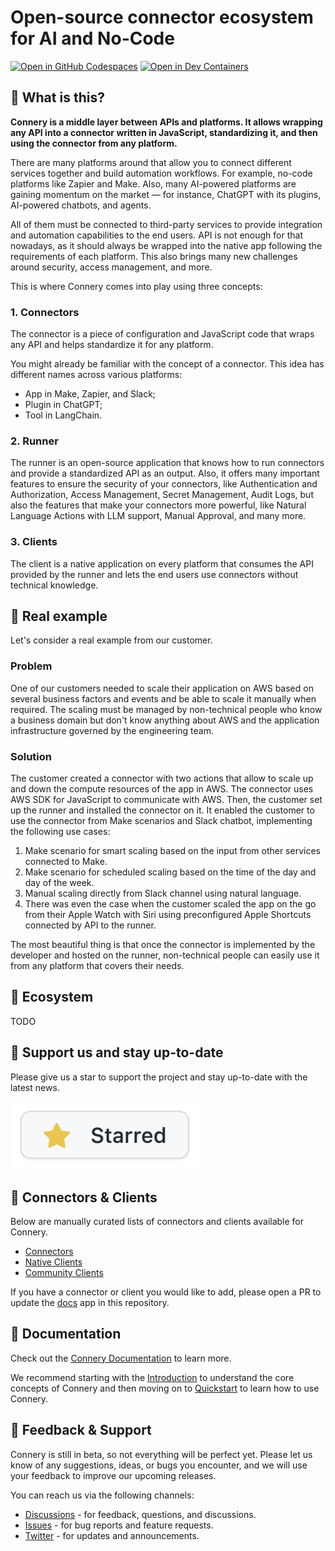 # Open-source connector ecosystem for AI and No-Code

[![Open in GitHub Codespaces](https://img.shields.io/badge/Open%20in%20GitHub%20Codespaces-black?logo=github)](https://github.com/codespaces/new/connery-io/connery?quickstart=1)
[![Open in Dev Containers](https://img.shields.io/badge/Open%20in%20Dev%20Container-blue?logo=visualstudiocode)](https://vscode.dev/redirect?url=vscode://ms-vscode-remote.remote-containers/cloneInVolume?url=https://github.com/connery-io/connery)

## 🤔 What is this?

**Connery is a middle layer between APIs and platforms.
It allows wrapping any API into a connector written in JavaScript, standardizing it,
and then using the connector from any platform.**

There are many platforms around that allow you to connect different services together and build automation workflows.
For example, no-code platforms like Zapier and Make.
Also, many AI-powered platforms are gaining momentum on the market — for instance, ChatGPT with its plugins,
AI-powered chatbots, and agents.

All of them must be connected to third-party services to provide integration and automation capabilities to the end users.
API is not enough for that nowadays, as it should always be wrapped into the native app following
the requirements of each platform. This also brings many new challenges around security, access management, and more.

This is where Connery comes into play using three concepts:

### 1. Connectors

The connector is a piece of configuration and JavaScript code that wraps any API
and helps standardize it for any platform.

You might already be familiar with the concept of a connector.
This idea has different names across various platforms:

- App in Make, Zapier, and Slack;
- Plugin in ChatGPT;
- Tool in LangChain.

### 2. Runner

The runner is an open-source application that knows how to run connectors and provide a standardized API as an output.
Also, it offers many important features to ensure the security of your connectors,
like Authentication and Authorization, Access Management, Secret Management, Audit Logs,
but also the features that make your connectors more powerful, like Natural Language Actions with LLM support, Manual Approval, and many more.

### 3. Clients

The client is a native application on every platform that consumes the API provided
by the runner and lets the end users use connectors without technical knowledge.

## 📍 Real example

Let's consider a real example from our customer.

### Problem

One of our customers needed to scale their application on AWS based on several
business factors and events and be able to scale it manually when required.
The scaling must be managed by non-technical people who know a business domain
but don't know anything about AWS and the application infrastructure governed by the engineering team.

### Solution

The customer created a connector with two actions that allow to scale up and down the compute resources of the app in AWS.
The connector uses AWS SDK for JavaScript to communicate with AWS.
Then, the customer set up the runner and installed the connector on it.
It enabled the customer to use the connector from Make scenarios and Slack chatbot, implementing the following use cases:

1. Make scenario for smart scaling based on the input from other services connected to Make.
2. Make scenario for scheduled scaling based on the time of the day and day of the week.
3. Manual scaling directly from Slack channel using natural language.
4. There was even the case when the customer scaled the app on the go from their Apple Watch
   with Siri using preconfigured Apple Shortcuts connected by API to the runner.

The most beautiful thing is that once the connector is implemented by the developer and hosted on the runner,
non-technical people can easily use it from any platform that covers their needs.

## 🌳 Ecosystem

TODO

## 🌟 Support us and stay up-to-date

Please give us a star to support the project and stay up-to-date with the latest news.

<a href="https://github.com/connery-io/connery">
   <img src="/apps/docs/static/img/repo/give-us-a-star.png" alt="Give us a star" width="300">
</a>

## 🎁 Connectors & Clients

Below are manually curated lists of connectors and clients available for Connery.

- [Connectors](https://docs.connery.io/docs/connectors)
- [Native Clients](https://docs.connery.io/docs/native-clients/)
- [Community Clients](https://docs.connery.io/docs/community-clients)

If you have a connector or client you would like to add, please open a PR
to update the [docs](https://github.com/connery-io/connery/tree/main/apps/docs/docs) app in this repository.

## 📖 Documentation

Check out the [Connery Documentation](https://docs.connery.io) to learn more.

We recommend starting with the [Introduction](https://docs.connery.io/docs/introduction)
to understand the core concepts of Connery and then moving on to [Quickstart](https://docs.connery.io/docs/quick-start/)
to learn how to use Connery.

## 💬 Feedback & Support

Connery is still in beta, so not everything will be perfect yet. Please let us know of any suggestions, ideas, or bugs you encounter, and we will use your feedback to improve our upcoming releases.

You can reach us via the following channels:

- [Discussions](https://github.com/connery-io/connery/discussions) - for feedback, questions, and discussions.
- [Issues](https://github.com/connery-io/connery/issues) - for bug reports and feature requests.
- [Twitter](https://twitter.com/connery_io) - for updates and announcements.
